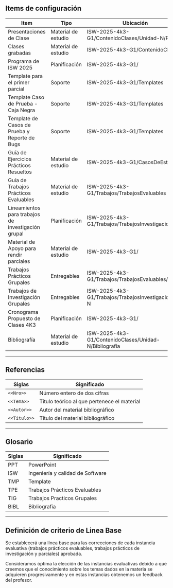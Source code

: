 ## Items de configuración
| Item                                               | Tipo                  | Ubicación                                              | Regla de nombrado
|----------------------------------------------------|-----------------------|--------------------------------------------------------|----------------------------------------------------|
| Presentaciones de Clase                            | Material de estudio   | ISW-2025-4k3-G1/ContenidoClases/Unidad-N/PPTs          | `PPT_<<Nro>>_<<Tema>>.pdf`                         |
| Clases grabadas                                    | Material de estudio   | ISW-2025-4k3-G1/ContenidoClases                        | `Clases_grabadas.xlsx`                             |
| Programa de ISW 2025                               | Planificación         | ISW-2025-4k3-G1/                                       | `ISW_Programa_2025.pdf`                            |
| Template para el primer parcial                    | Soporte               | ISW-2025-4k3-G1/Templates                              | `TMP_Parcial1.docx`                                |
| Template Caso de Prueba - Caja Negra               | Soporte               | ISW-2025-4k3-G1/Templates                              | `TMP_CasoDePrueba.docx`                            |
| Template de Casos de Prueba y Reporte de Bugs      | Soporte               | ISW-2025-4k3-G1/Templates                              | `TMP_CasoDePrueba_ReporteBugs.xlsx`                |
| Guía de Ejercicios Prácticos Resueltos             | Material de estudio   | ISW-2025-4k3-G1/CasosDeEstudio                         | `Guía de Ejercicios Prácticos Resueltos.pdf`       |
| Guía de Trabajos Prácticos Evaluables              | Material de estudio   | ISW-2025-4k3-G1/Trabajos/TrabajosEvaluables            | `Guía de Trabajos Prácticos Evaluables.pdf`        |
| Lineamientos para trabajos de investigación grupal | Planificación         | ISW-2025-4k3-G1/Trabajos/TrabajosInvestigacion         | `ISW_Lineamientos_TIG_2025.pdf`                    |
| Material de Apoyo para rendir parciales            | Material de estudio   | ISW-2025-4k3-G1/                                       | `Herramientas para presentación de Información.pdf`|
| Trabajos Prácticos Grupales                        | Entregables           | ISW-2025-4k3-G1/Trabajos/TrabajosEvaluables/TP-N       | `TPE_<<Nro>>_<<Tema>>.pdf`                         |
| Trabajos de Investigación Grupales                 | Entregables           | ISW-2025-4k3-G1/Trabajos/TrabajosInvestigacion/TP-N    | `TIG_<<Nro>>_<<Tema>>.pdf`                         |
| Cronograma Propuesto de Clases 4K3                 | Planificación         | ISW-2025-4k3-G1/                                       | `ISW_Cronograma_Propuesto_de_Clases.xlsx`          |
| Bibliografía                                       | Material de estudio   | ISW-2025-4k3-G1/ContenidoClases/Unidad-N/Bibliografía  | `BIBL_<<Autor>>_<<Título>>.pdf`                    |

---

## Referencias
| Siglas       | Significado                                  |
|--------------|----------------------------------------------|
| `<<Nro>>`    | Número entero de dos cifras                  |
| `<<Tema>>`   | Título teórico al que pertenece el material  |
| `<<Autor>>`  | Autor del material bibliográfico             |
| `<<Titulo>>` | Título del material bibliográfico            |

---

## Glosario
|Siglas | Significado                       |
|-------|-----------------------------------|
| PPT   | PowerPoint                        |
| ISW   | Ingeniería y calidad de Software  |
| TMP   | Template                          |
| TPE   | Trabajos Prácticos Evaluables     |
| TIG   | Trabajos Practicos Grupales       |
| BIBL  | Bibliografia                      |

---

## Definición de criterio de Linea Base
Se establecerá una línea base para las correcciones de cada instancia evaluativa (trabajos prácticos evaluables, trabajos prácticos de investigación y parciales) aprobada.

Consideramos óptima la elección de las instancias evaluativas debido a que creemos que el conocimiento sobre los temas dados en la materia se adquieren progresivamente y en estas instancias obtenemos un feedback del profesor.
